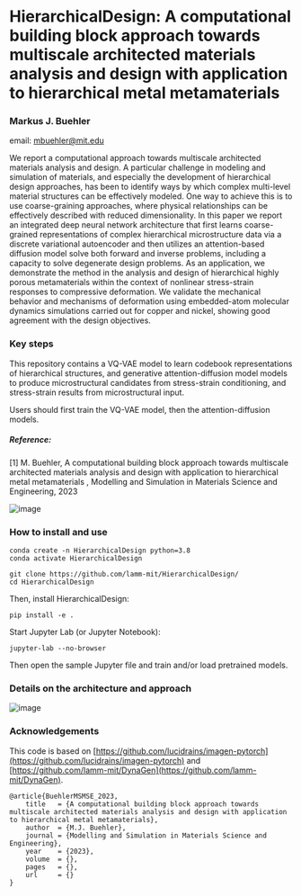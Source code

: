 # HierarchicalDesign: A computational building block approach towards multiscale architected materials analysis and design with application to hierarchical metal metamaterials    
### Markus J. Buehler
email: mbuehler@mit.edu  

We report a computational approach towards multiscale architected materials analysis and design. A particular challenge in modeling and simulation of materials, and especially the development of hierarchical design approaches, has been to identify ways by which complex multi-level material structures can be effectively modeled. One way to achieve this is to use coarse-graining approaches, where  physical relationships can be effectively described with reduced dimensionality. In this paper we report an integrated deep neural network architecture that first learns coarse-grained representations of complex hierarchical microstructure data via a discrete variational autoencoder and then utilizes an attention-based diffusion model solve both forward and inverse problems, including a capacity to solve degenerate design problems. As an application, we demonstrate the method in the analysis and design of hierarchical highly porous metamaterials within the context of nonlinear stress-strain responses to compressive deformation.  We validate the mechanical behavior and mechanisms of deformation using embedded-atom molecular dynamics simulations carried out for copper and nickel, showing good agreement with the design objectives.  

### Key steps

This repository contains a VQ-VAE model to learn codebook representations of hierarchical structures, and generative attention-diffusion model models to produce microstructural candidates from stress-strain conditioning, and stress-strain results from microstructural input. 

Users should first train the VQ-VAE model, then the attention-diffusion models. 

##### Reference: 

[1] M. Buehler, A computational building block approach towards multiscale architected materials analysis and design with application to hierarchical metal metamaterials , Modelling and Simulation in Materials Science and Engineering, 2023 

![image](https://user-images.githubusercontent.com/101393859/228824190-d5f5c5f5-babd-4d99-b802-08c4590ddfaa.png)

### How to install and use

```
conda create -n HierarchicalDesign python=3.8
conda activate HierarchicalDesign
```
```
git clone https://github.com/lamm-mit/HierarchicalDesign/
cd HierarchicalDesign
```

Then, install HierarchicalDesign:

```
pip install -e .
```

Start Jupyter Lab (or Jupyter Notebook):

```
jupyter-lab --no-browser
```
Then open the sample Jupyter file and train and/or load pretrained models. 

### Details on the architecture and approach

![image](https://user-images.githubusercontent.com/101393859/228824011-86f1e866-5cce-4b90-9c9e-64ed88fcab68.png)

### Acknowledgements 

This code is based on [https://github.com/lucidrains/imagen-pytorch](https://github.com/lucidrains/imagen-pytorch) and [https://github.com/lamm-mit/DynaGen](https://github.com/lamm-mit/DynaGen). 

```
@article{BuehlerMSMSE_2023,
    title   = {A computational building block approach towards multiscale architected materials analysis and design with application to hierarchical metal metamaterials},
    author  = {M.J. Buehler},
    journal = {Modelling and Simulation in Materials Science and Engineering},
    year    = {2023},
    volume  = {},
    pages   = {},
    url     = {}
}
```
